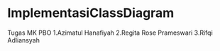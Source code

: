 # ImplementasiClassDiagram
Tugas MK PBO
1.Azimatul Hanafiyah
2.Regita Rose Prameswari
3.Rifqi Adliansyah
